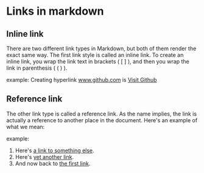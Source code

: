 # Links in markdown

## Inline link
There are two different link types in Markdown, but both of them render the exact same way. The first link style is called an inline link. To create an inline link, you wrap the link text in brackets ( [ ] ), and then you wrap the link in parenthesis ( ( ) ). 

example: Creating hyperlink www.github.com is  [Visit Github](www.github.com)

## Reference link
The other link type is called a reference link. As the name implies, the link is actually a reference to another place in the document. Here's an example of what we mean:

example:
1) Here's [a link to something else][another place].
2) Here's [yet another link][another-link].
3) And now back to [the first link][another place].

[another place]: www.github.com
[another-link]: www.google.com
  



